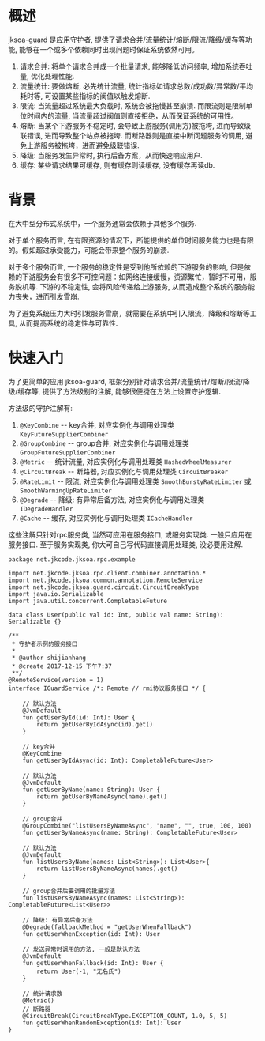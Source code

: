# 概述

jksoa-guard 是应用守护者, 提供了请求合并/流量统计/熔断/限流/降级/缓存等功能, 能够在一个或多个依赖同时出现问题时保证系统依然可用。

1. 请求合并: 将单个请求合并成一个批量请求, 能够降低访问频率, 增加系统吞吐量, 优化处理性能.
2. 流量统计: 要做熔断, 必先统计流量, 统计指标如请求总数/成功数/异常数/平均耗时等, 可设置某些指标的阀值以触发熔断.
3. 限流: 当流量超过系统最大负载时, 系统会被拖慢甚至崩溃. 而限流则是限制单位时间内的流量, 当流量超过阀值则直接拒绝，从而保证系统的可用性。
4. 熔断: 当某个下游服务不稳定时, 会导致上游服务(调用方)被拖垮, 进而导致级联错误, 进而导致整个站点被拖垮. 而断路器则是直接中断问题服务的调用, 避免上游服务被拖垮，进而避免级联错误.
5. 降级: 当服务发生异常时, 执行后备方案，从而快速响应用户.
6. 缓存: 某些请求结果可缓存, 则有缓存则读缓存, 没有缓存再读db.

# 背景

在大中型分布式系统中，一个服务通常会依赖于其他多个服务. 

对于单个服务而言, 在有限资源的情况下，所能提供的单位时间服务能力也是有限的。假如超过承受能力，可能会带来整个服务的崩溃.

对于多个服务而言, 一个服务的稳定性是受到他所依赖的下游服务的影响, 但是依赖的下游服务会有很多不可控问题：如网络连接缓慢，资源繁忙，暂时不可用，服务脱机等. 下游的不稳定性, 会将风险传递给上游服务, 从而造成整个系统的服务能力丧失，进而引发雪崩.

为了避免系统压力大时引发服务雪崩，就需要在系统中引入限流，降级和熔断等工具, 从而提高系统的稳定性与可靠性.

# 快速入门

为了更简单的应用 jksoa-guard, 框架分别针对请求合并/流量统计/熔断/限流/降级/缓存等, 提供了方法级别的注解, 能够很便捷在方法上设置守护逻辑.

方法级的守护注解有:
1. `@KeyCombine` -- key合并, 对应实例化与调用处理类 `KeyFutureSupplierCombiner`
2. `@GroupCombine` -- group合并, 对应实例化与调用处理类 `GroupFutureSupplierCombiner`
3. `@Metric` -- 统计流量, 对应实例化与调用处理类 `HashedWheelMeasurer`
4. `@CircuitBreak` -- 断路器, 对应实例化与调用处理类 `CircuitBreaker`
5. `@RateLimit` -- 限流, 对应实例化与调用处理类 `SmoothBurstyRateLimiter` 或 `SmoothWarmingUpRateLimiter`
6. `@Degrade` -- 降级: 有异常后备方法, 对应实例化与调用处理类 `IDegradeHandler` 
7. `@Cache` -- 缓存, 对应实例化与调用处理类 `ICacheHandler`

这些注解只针对rpc服务类, 当然可应用在服务接口, 或服务实现类.
一般只应用在服务接口.
至于服务实现类, 你大可自己写代码直接调用处理类, 没必要用注解.

```
package net.jkcode.jksoa.rpc.example

import net.jkcode.jksoa.rpc.client.combiner.annotation.*
import net.jkcode.jksoa.common.annotation.RemoteService
import net.jkcode.jksoa.guard.circuit.CircuitBreakType
import java.io.Serializable
import java.util.concurrent.CompletableFuture

data class User(public val id: Int, public val name: String): Serializable {}

/**
 * 守护者示例的服务接口
 *
 * @author shijianhang
 * @create 2017-12-15 下午7:37
 **/
@RemoteService(version = 1)
interface IGuardService /*: Remote // rmi协议服务接口 */ {

    // 默认方法
    @JvmDefault
    fun getUserById(id: Int): User {
        return getUserByIdAsync(id).get()
    }

    // key合并
    @KeyCombine
    fun getUserByIdAsync(id: Int): CompletableFuture<User>

    // 默认方法
    @JvmDefault
    fun getUserByName(name: String): User {
        return getUserByNameAsync(name).get()
    }

    // group合并
    @GroupCombine("listUsersByNameAsync", "name", "", true, 100, 100)
    fun getUserByNameAsync(name: String): CompletableFuture<User>

    // 默认方法
    @JvmDefault
    fun listUsersByName(names: List<String>): List<User>{
        return listUsersByNameAsync(names).get()
    }

    // group合并后要调用的批量方法
    fun listUsersByNameAsync(names: List<String>): CompletableFuture<List<User>>

    // 降级: 有异常后备方法
    @Degrade(fallbackMethod = "getUserWhenFallback")
    fun getUserWhenException(id: Int): User

    // 发送异常时调用的方法, 一般是默认方法
    @JvmDefault
    fun getUserWhenFallback(id: Int): User {
        return User(-1, "无名氏")
    }

    // 统计请求数
    @Metric()
    // 断路器
    @CircuitBreak(CircuitBreakType.EXCEPTION_COUNT, 1.0, 5, 5)
    fun getUserWhenRandomException(id: Int): User
}
```